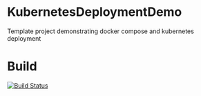 # KubernetesDeploymentDemo
Template project demonstrating docker compose and kubernetes deployment

# Build
[![Build Status](https://travis-ci.com/a-legotin/KubernetesDeploymentDemo.svg?branch=master)](https://travis-ci.com/a-legotin/KubernetesDeploymentDemo)
